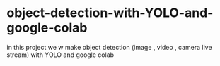 # object-detection-with-YOLO-and-google-colab
in this project we w make object detection (image , video , camera live stream) with YOLO    and google colab 
